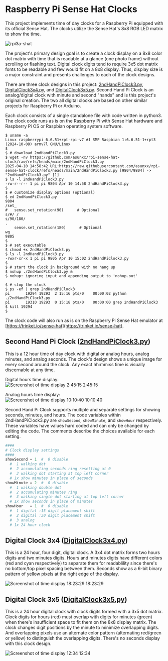 # Raspberry Pi Sense Hat Clocks

This project implements time of day clocks for a
Raspberry Pi equipped with its official Sense Hat.
The clocks utilize the Sense Hat's 8x8 RGB LED matrix
to show the time.

![rpi3a-shat](assets/images/rpi3a-shat.jpg)

The project's primary design goal is to create
a clock display on a 8x8 color dot matrix with time that is readable
at a glance (one photo frame) without scrolling or flashing text.
Digital clock digits tend to require 3x5 dot matrix fonts to be readable
and few would fit on a 8x8 display.
Thus, display size is a major constraint and presents challenges
to each of the clock designs.

There are three clock designs in this project:
[2ndHandPiClock3.py](../../raw/refs/heads/main/2ndHandPiClock3.py),
[DigitalClock3x4.py](../../raw/refs/heads/main/DigitalClock3x4.py), and
[DigitalClock3x5.py](../../raw/refs/heads/main/DigitalClock3x5.py).
Second Hand Pi Clock is an analog/digital clock with
minute and second "hands" and is this project's original creation.
The two all digital clocks are based on other similar projects
for Raspberry Pi or Arduino. 

Each clock consists of a single standalone file with code written in python3.
The clock code runs as is on the Raspberry Pi with Sense Hat hardware
and Raspberry Pi OS or Raspbian operating system software.
```
$ uname -a
Linux raspberrypi 6.6.51+rpt-rpi-v7 #1 SMP Raspbian 1:6.6.51-1+rpt3 (2024-10-08) armv7l GNU/Linux
$
$ # download 2ndHandPiClock3.py
$ wget -nv https://github.com/asunxx/rpi-sense-hat-clock/raw/refs/heads/main/2ndHandPiClock3.py
2025-04-10 14:58:42 URL:https://raw.githubusercontent.com/asunxx/rpi-sense-hat-clock/refs/heads/main/2ndHandPiClock3.py [9804/9804] -> "2ndHandPiClock3.py" [1]
$ ls -l 2ndHandPiClock3.py
-rw-r--r-- 1 pi pi 9804 Apr 10 14:58 2ndHandPiClock3.py
$
$ # customize display options (optional)
$ ed 2ndHandPiClock3.py
9804
/set_
#   sense.set_rotation(90)      # Optional
s/#/ /
s/90/180/
.
    sense.set_rotation(180)      # Optional
wq
9805
$
$ # set executable
$ chmod +x 2ndHandPiClock3.py
$ ls -l 2ndHandPiClock3.py
-rwxr-xr-x 1 pi pi 9805 Apr 10 15:02 2ndHandPiClock3.py
$
$ # start the clock in background with no hang up
$ nohup ./2ndHandPiClock3.py &
$ nohup: ignoring input and appending output to 'nohup.out'

$ # stop the clock
$ ps -ef | grep 2ndHandPiClock3
pi       19294 19293  2 15:16 pts/0    00:00:02 python ./2ndHandPiClock3.py
pi       19310 19293  0 15:18 pts/0    00:00:00 grep 2ndHandPiClock3
$ kill 19294
$
```

The clock code will also run as is on the
Raspberry Pi Sense Hat emulator at
[https://trinket.io/sense-hat](https://trinket.io/sense-hat).


## Second Hand Pi Clock ([2ndHandPiClock3.py](2ndHandPiClock3.py))

This is a 12 hour time of day clock with digital or analog hours,
analog minutes, and analog seconds.
The clock's design shows a unique image for every second around the clock.
Any exact hh:mm:ss time is visually discernable at any time.

Digital hours time display:\
![Screenshot of time display 2:45:15](assets/images/Clock3.time.02.45.15.png)
2:45:15

Analog hours time display:\
![Screenshot of time display 10:10:40](assets/images/Clock3.time.10.10.40.png)
10:10:40

Second Hand Pi Clock supports multiple and separate settings for
showing seconds, minutes, and hours.
The code variables within 2ndHandPiClock3.py are
`showSecond`, `showMinute`, and `showHour` respectively.
These variables have values hard coded and can only be changed by editing the code.
The comments describe the choices available for each setting.
```python
####
# Clock display settings
####
showSecond = 1  #  0 disable
  #  1 walking dot
  #  2 accumulating seconds ring resetting at 0
  #  3 walking dot starting at top left corner
  # 1x show minutes in place of seconds
showMinute = 2  #  0 disable
  #  1 walking double dot
  #  2 accumulating minutes ring
  #  3 walking single dot starting at top left corner
  # 1x show seconds in place of minutes
showHour   = 1  #  0 disable
  #  1 digital :15 digit placement shift
  #  2 digital :30 digit placement shift
  #  3 analog
  # 1x 24 hour clock
```

## Digital Clock 3x4 ([DigitalClock3x4.py](DigitalClock3x4.py))

This is a 24 hour, four digit, digital clock.
A 3x4 dot matrix forms two hours digits and two minutes digits.
Hours and minutes digits have different colors
(red and cyan respectively) to separate them for readablility
since there's no bottom/top pixel spacing between them.
Seconds show as a 6-bit binary pattern of yellow pixels
at the right edge of the display.

![Screenshot of time display 18:23:29](assets/images/Clock3x4.time.18.23.29.png)
18:23:29


## Digital Clock 3x5 ([DigitalClock3x5.py](DigitalClock3x5.py))

This is a 24 hour digital clock with clock digits formed with a 3x5 dot matrix.
Clock digits for hours (red) must overlap with digits for minutes (green)
when there's insufficient space to fit them on the 8x8 display matrix.
The clock changes digit positions by the minute to minimize overlapping digits.
And overlapping pixels use an alternate color pattern
(alternating red/green or yellow) to distinguish the overlapping digits.
There's no seconds display with this clock design.

![Screenshot of time display 12:34](assets/images/Clock3x5.time.12.34.gif)
12:34

